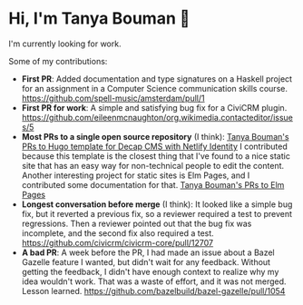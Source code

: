 # Hi, I'm Tanya Bouman 👋

I'm currently looking for work.

Some of my contributions:

- **First PR**: Added documentation and type signatures on a Haskell project for an assignment in a Computer Science communication skills course.  https://github.com/spell-music/amsterdam/pull/1
- **First PR for work**: A simple and satisfying bug fix for a CiviCRM plugin. https://github.com/eileenmcnaughton/org.wikimedia.contacteditor/issues/5
- **Most PRs to a single open source repository** (I think): [Tanya Bouman's PRs to Hugo template for Decap CMS with Netlify Identity](https://github.com/decaporg/one-click-hugo-cms/pulls?q=is%3Apr+author%3Atanyabouman+)  I contributed because this template is the closest thing that I've found to a nice static site that has an easy way for non-technical people to edit the content.  Another interesting project for static sites is Elm Pages, and I contributed some documentation for that. [Tanya Bouman's PRs to Elm Pages](https://github.com/dillonkearns/elm-pages/pulls?q=is%3Apr+author%3Atanyabouman+)
- **Longest conversation before merge** (I think): It looked like a simple bug fix, but it reverted a previous fix, so a reviewer required a test to prevent regressions. Then a reviewer pointed out that the bug fix was incomplete, and the second fix also required a test. https://github.com/civicrm/civicrm-core/pull/12707
- **A bad PR**: A week before the PR, I had made an issue about a Bazel Gazelle feature I wanted, but didn't wait for any feedback.  Without getting the feedback, I didn't have enough context to realize why my idea wouldn't work.  That was a waste of effort, and it was not merged. Lesson learned. https://github.com/bazelbuild/bazel-gazelle/pull/1054

<!--
**tanyabouman/tanyabouman** is a ✨ _special_ ✨ repository because its `README.md` (this file) appears on your GitHub profile.

Here are some ideas to get you started:

- 🔭 I’m currently working on ...
- 🌱 I’m currently learning ...
- 👯 I’m looking to collaborate on ...
- 🤔 I’m looking for help with ...
- 💬 Ask me about ...
- 📫 How to reach me: ...
- 😄 Pronouns: ...
- ⚡ Fun fact: ...
-->
